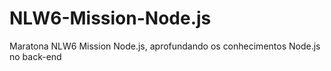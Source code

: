 # NLW6-Mission-Node.js
Maratona NLW6 Mission Node.js, aprofundando os conhecimentos Node.js no back-end
